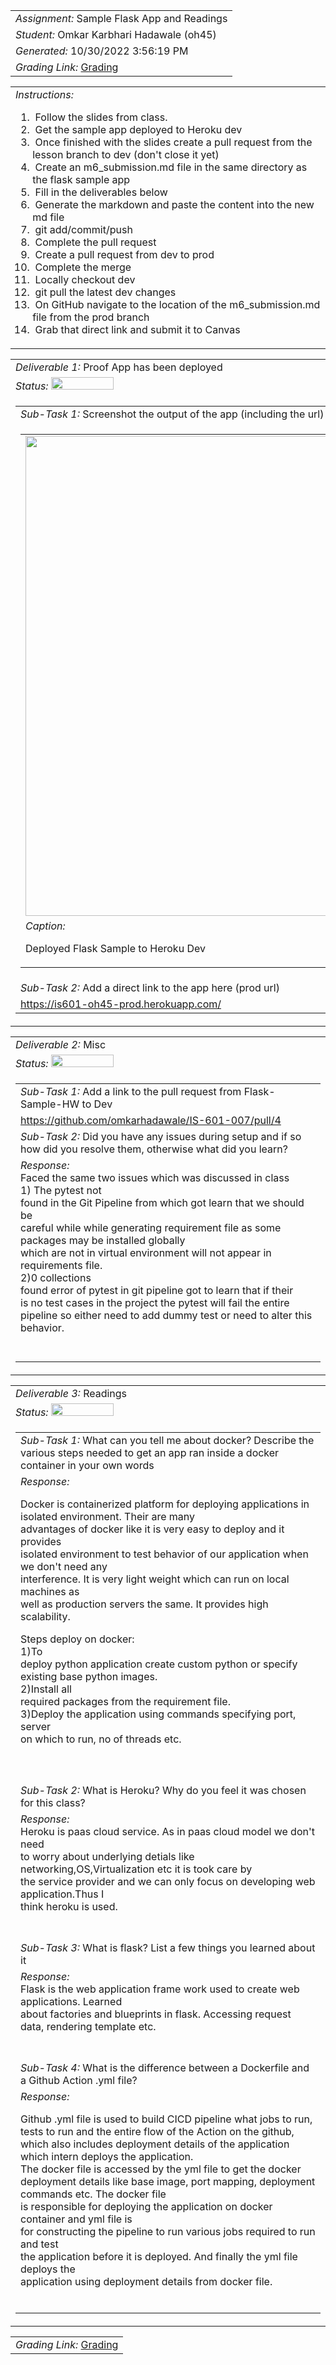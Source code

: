 <table><tr><td> <em>Assignment: </em> Sample Flask App and Readings</td></tr>
<tr><td> <em>Student: </em> Omkar Karbhari Hadawale (oh45)</td></tr>
<tr><td> <em>Generated: </em> 10/30/2022 3:56:19 PM</td></tr>
<tr><td> <em>Grading Link: </em> <a rel="noreferrer noopener" href="https://learn.ethereallab.app/homework/IS601-007-F22/sample-flask-app-and-readings/grade/oh45" target="_blank">Grading</a></td></tr></table>
<table><tr><td> <em>Instructions: </em> <ol><li>&nbsp;Follow the slides from class.&nbsp;</li><li>&nbsp;Get the sample app deployed to Heroku dev</li><li>&nbsp;Once finished with the slides create a pull request from the lesson branch to dev (don't close it yet)&nbsp;</li><li>&nbsp;Create an m6_submission.md file in the same directory as the flask sample app&nbsp;</li><li>&nbsp;Fill in the deliverables below&nbsp;</li><li>&nbsp;Generate the markdown and paste the content into the new md file&nbsp;</li><li>&nbsp;git add/commit/push&nbsp;</li><li>&nbsp;Complete the pull request&nbsp;</li><li>&nbsp;Create a pull request from dev to prod&nbsp;</li><li>&nbsp;Complete the merge&nbsp;</li><li>&nbsp;Locally checkout dev&nbsp;</li><li>&nbsp;git pull the latest dev changes&nbsp;</li><li>&nbsp;On GitHub navigate to the location of the m6_submission.md file from the prod branch&nbsp;</li><li>&nbsp;Grab that direct link and submit it to Canvas</li></ol></td></tr></table>
<table><tr><td> <em>Deliverable 1: </em> Proof App has been deployed </td></tr><tr><td><em>Status: </em> <img width="100" height="20" src="http://via.placeholder.com/400x120/009955/fff?text=Complete"></td></tr>
<tr><td><table><tr><td> <em>Sub-Task 1: </em> Screenshot the output of the app (including the url) showing it's running from Heroku dev</td></tr>
<tr><td><table><tr><td><img width="768px" src="https://user-images.githubusercontent.com/43115458/198894328-db90e4fc-a0b5-4e45-9010-26f035b9fead.png"/></td></tr>
<tr><td> <em>Caption:</em> <p>Deployed Flask Sample to Heroku Dev<br></p>
</td></tr>
</table></td></tr>
<tr><td> <em>Sub-Task 2: </em> Add a direct link to the app here (prod url)</td></tr>
<tr><td> <a rel="noreferrer noopener" target="_blank" href="https://is601-oh45-prod.herokuapp.com/">https://is601-oh45-prod.herokuapp.com/</a> </td></tr>
</table></td></tr>
<table><tr><td> <em>Deliverable 2: </em> Misc </td></tr><tr><td><em>Status: </em> <img width="100" height="20" src="http://via.placeholder.com/400x120/009955/fff?text=Complete"></td></tr>
<tr><td><table><tr><td> <em>Sub-Task 1: </em> Add a link to the pull request from Flask-Sample-HW to Dev</td></tr>
<tr><td> <a rel="noreferrer noopener" target="_blank" href="https://github.com/omkarhadawale/IS-601-007/pull/4">https://github.com/omkarhadawale/IS-601-007/pull/4</a> </td></tr>
<tr><td> <em>Sub-Task 2: </em> Did you have any issues during setup and if so how did you resolve them, otherwise what did you learn?</td></tr>
<tr><td> <em>Response:</em> <div>Faced the same two issues which was discussed in class&nbsp;</div><div>1) The pytest not<br>found in the Git Pipeline from which got learn that we should be<br>careful while while generating requirement file as some packages may be installed globally<br>which are not in virtual environment will not appear in requirements file.</div><div>2)0 collections<br>found error of pytest in git pipeline got to learn that if their<br>is no test cases in the project the pytest will fail the entire<br>pipeline so either need to add dummy test or need to alter this<br>behavior.&nbsp;</div><div><br></div><br></td></tr>
</table></td></tr>
<table><tr><td> <em>Deliverable 3: </em> Readings </td></tr><tr><td><em>Status: </em> <img width="100" height="20" src="http://via.placeholder.com/400x120/009955/fff?text=Complete"></td></tr>
<tr><td><table><tr><td> <em>Sub-Task 1: </em> What can you tell me about docker? Describe the various steps needed to get an app ran inside a docker container in your own words</td></tr>
<tr><td> <em>Response:</em> <p>Docker is containerized platform for deploying applications in isolated environment. Their are many<br>advantages of docker like it is very easy to deploy and it provides<br>isolated environment to test behavior of our application when we don&#39;t need any<br>interference. It is very light weight which can run on local machines as<br>well as production servers the same. It provides high scalability.<div>Steps deploy on docker:</div><div>1)To<br>deploy python application create custom python or specify existing base python images.</div><div>2)Install all<br>required packages from the requirement file.</div><div>3)Deploy the application using commands specifying port, server<br>on which to run, no of threads etc.</div><br></p><br></td></tr>
<tr><td> <em>Sub-Task 2: </em> What is Heroku? Why do you feel it was chosen for this class?</td></tr>
<tr><td> <em>Response:</em> <div>Heroku is paas cloud service. As in paas cloud model we don't need<br>to worry about underlying detials like networking,OS,Virtualization etc it is took care by<br>the service provider and we can only focus on developing web application.Thus I<br>think heroku is used.</div><div><br></div><br></td></tr>
<tr><td> <em>Sub-Task 3: </em> What is flask? List a few things you learned about it</td></tr>
<tr><td> <em>Response:</em> <div>Flask is the web application frame work used to create web applications. Learned<br>about factories and blueprints in flask. Accessing request data, rendering template etc.</div><div><br></div><br></td></tr>
<tr><td> <em>Sub-Task 4: </em> What is the difference between a Dockerfile and a Github Action .yml file?</td></tr>
<tr><td> <em>Response:</em> <p>Github .yml file is used to build CICD pipeline what jobs to run,<br>tests to run and the entire flow of the Action on the github,<br>which also includes deployment details of the application which intern deploys the application.<br>The docker file is accessed by the yml file to get the docker<br>deployment details like base image, port mapping, deployment commands etc. The docker file<br>is responsible for deploying the application on docker container and yml file is<br>for constructing the pipeline to run various jobs required to run and test<br>the application before it is deployed. And finally the yml file deploys the<br>application using deployment details from docker file.&nbsp;<br></p><br></td></tr>
</table></td></tr>
<table><tr><td><em>Grading Link: </em><a rel="noreferrer noopener" href="https://learn.ethereallab.app/homework/IS601-007-F22/sample-flask-app-and-readings/grade/oh45" target="_blank">Grading</a></td></tr></table>